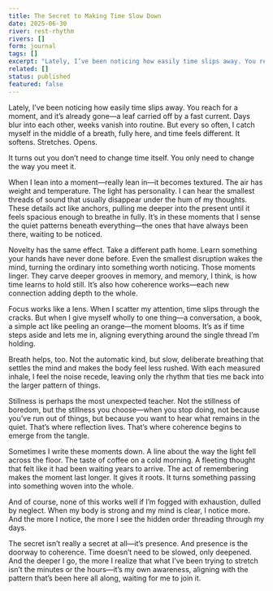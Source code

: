 ```yaml
---
title: The Secret to Making Time Slow Down
date: 2025-06-30
river: rest-rhythm
rivers: []
form: journal
tags: []
excerpt: "Lately, I’ve been noticing how easily time slips away. You reach for a moment, and it’s already gone—a leaf carried off by a fast current. Days blur into each other, weeks vanish into routine. But every so often, I…"
related: []
status: published
featured: false
---
```

Lately, I’ve been noticing how easily time slips away. You reach for a moment, and it’s already gone—a leaf carried off by a fast current. Days blur into each other, weeks vanish into routine. But every so often, I catch myself in the middle of a breath, fully here, and time feels different. It softens. Stretches. Opens.

It turns out you don’t need to change time itself. You only need to change the way you meet it.

When I lean into a moment—really lean in—it becomes textured. The air has weight and temperature. The light has personality. I can hear the smallest threads of sound that usually disappear under the hum of my thoughts. These details act like anchors, pulling me deeper into the present until it feels spacious enough to breathe in fully. It’s in these moments that I sense the quiet patterns beneath everything—the ones that have always been there, waiting to be noticed.

Novelty has the same effect. Take a different path home. Learn something your hands have never done before. Even the smallest disruption wakes the mind, turning the ordinary into something worth noticing. Those moments linger. They carve deeper grooves in memory, and memory, I think, is how time learns to hold still. It’s also how coherence works—each new connection adding depth to the whole.

Focus works like a lens. When I scatter my attention, time slips through the cracks. But when I give myself wholly to one thing—a conversation, a book, a simple act like peeling an orange—the moment blooms. It’s as if time steps aside and lets me in, aligning everything around the single thread I’m holding.

Breath helps, too. Not the automatic kind, but slow, deliberate breathing that settles the mind and makes the body feel less rushed. With each measured inhale, I feel the noise recede, leaving only the rhythm that ties me back into the larger pattern of things.

Stillness is perhaps the most unexpected teacher. Not the stillness of boredom, but the stillness you choose—when you stop doing, not because you’ve run out of things, but because you want to hear what remains in the quiet. That’s where reflection lives. That’s where coherence begins to emerge from the tangle.

Sometimes I write these moments down. A line about the way the light fell across the floor. The taste of coffee on a cold morning. A fleeting thought that felt like it had been waiting years to arrive. The act of remembering makes the moment last longer. It gives it roots. It turns something passing into something woven into the whole.

And of course, none of this works well if I’m fogged with exhaustion, dulled by neglect. When my body is strong and my mind is clear, I notice more. And the more I notice, the more I see the hidden order threading through my days.

The secret isn’t really a secret at all—it’s presence. And presence is the doorway to coherence. Time doesn’t need to be slowed, only deepened. And the deeper I go, the more I realize that what I’ve been trying to stretch isn’t the minutes or the hours—it’s my own awareness, aligning with the pattern that’s been here all along, waiting for me to join it.